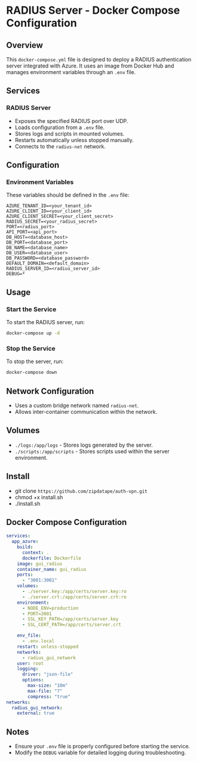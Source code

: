 # RADIUS Server - Docker Compose Configuration

## Overview
This `docker-compose.yml` file is designed to deploy a RADIUS authentication server integrated with Azure. It uses an image from Docker Hub and manages environment variables through an `.env` file.

## Services

### RADIUS Server
- Exposes the specified RADIUS port over UDP.
- Loads configuration from a `.env` file.
- Stores logs and scripts in mounted volumes.
- Restarts automatically unless stopped manually.
- Connects to the `radius-net` network.

## Configuration

### Environment Variables
These variables should be defined in the `.env` file:

```plaintext
AZURE_TENANT_ID=<your_tenant_id>
AZURE_CLIENT_ID=<your_client_id>
AZURE_CLIENT_SECRET=<your_client_secret>
RADIUS_SECRET=<your_radius_secret>
PORT=<radius_port>
API_PORT=<api_port>
DB_HOST=<database_host>
DB_PORT=<database_port>
DB_NAME=<database_name>
DB_USER=<database_user>
DB_PASSWORD=<database_password>
DEFAULT_DOMAIN=<default_domain>
RADIUS_SERVER_ID=<radius_server_id>
DEBUG=*
```

## Usage

### Start the Service
To start the RADIUS server, run:
```sh
docker-compose up -d
```

### Stop the Service
To stop the server, run:
```sh
docker-compose down
```

## Network Configuration

- Uses a custom bridge network named `radius-net`.
- Allows inter-container communication within the network.

## Volumes

- `./logs:/app/logs` - Stores logs generated by the server.
- `./scripts:/app/scripts` - Stores scripts used within the server environment.

## Install


- git clone `https://github.com/zipdatape/auth-vpn.git`
- chmod +x install.sh
- ./install.sh



## Docker Compose Configuration

```yaml
services:
  app_azure:
    build:
      context: .
      dockerfile: Dockerfile
    image: gui_radius
    container_name: gui_radius
    ports:
      - "3001:3001"
    volumes:
      - ./server.key:/app/certs/server.key:ro
      - ./server.crt:/app/certs/server.crt:ro
    environment:
      - NODE_ENV=production
      - PORT=3001
      - SSL_KEY_PATH=/app/certs/server.key
      - SSL_CERT_PATH=/app/certs/server.crt

    env_file:
      - .env.local
    restart: unless-stopped
    networks:
      - radius_gui_network
    user: root
    logging:
      driver: "json-file"
      options:
        max-size: "10m"
        max-file: "7"
        compress: "true"
networks:
  radius_gui_network:
    external: true

```

## Notes
- Ensure your `.env` file is properly configured before starting the service.
- Modify the `DEBUG` variable for detailed logging during troubleshooting.
